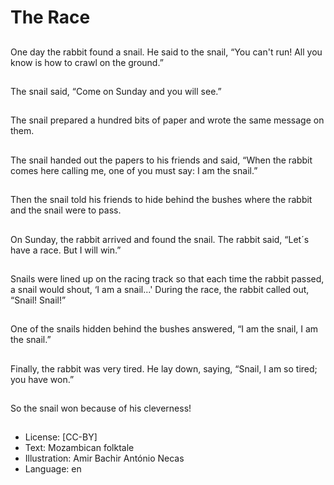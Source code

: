 # The Race

##
One day the rabbit
found a snail. He said to
the snail, “You can't
run! All you know is
how to crawl on the
ground.”

##
The snail said, “Come
on Sunday and you will
see.”

##
The snail prepared a
hundred bits of paper
and wrote the same
message on them.

##
The snail handed out
the papers to his
friends and said, “When
the rabbit comes here
calling me, one of you
must say: I am the
snail.”

##
Then the snail told his
friends to hide behind
the bushes where the
rabbit and the snail
were to pass.

##
On Sunday, the rabbit
arrived and found the
snail.
The rabbit said, “Let´s
have a race.
But I will win.”

##
Snails were lined up on
the racing track so that
each time the rabbit
passed, a snail would
shout, ‘I am a snail...'
During the race, the
rabbit called out,
“Snail! Snail!”

##
One of the snails hidden
behind the bushes
answered, “I am the
snail, I am the snail.”

##
Finally, the rabbit was
very tired.
He lay down, saying,
“Snail, I am so tired;
you have won.”

##
So the snail won
because of his
cleverness!

##
* License: [CC-BY]
* Text: Mozambican folktale
* Illustration: Amir Bachir António Necas
* Language: en
